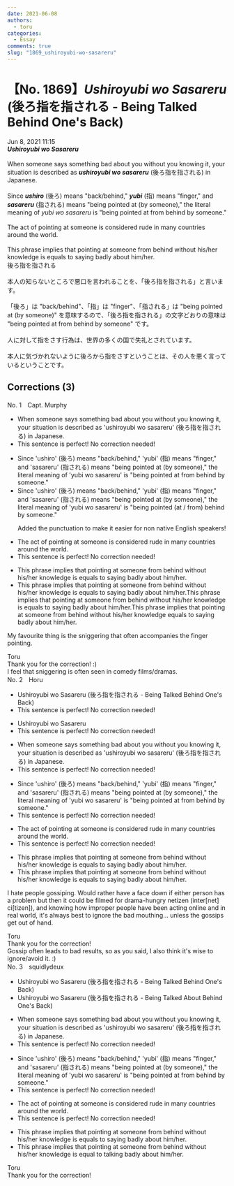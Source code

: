 ```yaml
---
date: 2021-06-08
authors:
  - toru
categories:
  - Essay
comments: true
slug: "1869_ushiroyubi-wo-sasareru"
---
```


# 【No. 1869】<strong><em>Ushiroyubi wo Sasareru</em></strong> (後ろ指を指される - Being Talked Behind One's Back)
<div class="date">Jun 8, 2021 11:15</div>
<div id="post"><div id="body_show_ori">
<strong><em>Ushiroyubi wo Sasareru</em></strong><br/><br/>When someone says something bad about you without you knowing it, your situation is described as <strong><em>ushiroyubi wo sasareru</em></strong> (後ろ指を指される) in Japanese.<br/><br/>Since <strong><em>ushiro</em></strong> (後ろ) means "back/behind," <strong><em>yubi</em></strong> (指) means "finger," and <strong><em>sasareru</em></strong> (指される) means "being pointed at (by someone)," the literal meaning of <em>yubi wo sasareru</em> is "being pointed at from behind by someone."<br/><br/>The act of pointing at someone is considered rude in many countries around the world.<br/><br/>This phrase implies that pointing at someone from behind without his/her knowledge is equals to saying badly about him/her.
</div></div>

<!-- more -->

<div id="post_ja"><div id="body_show_mo">
後ろ指を指される<br/><br/>本人の知らないところで悪口を言われることを、「後ろ指を指される」と言います。<br/><br/>「後ろ」は "back/behind"、「指」は "finger"、「指される」は "being pointed at (by someone)" を意味するので、「後ろ指を指される」の文字どおりの意味は "being pointed at from behind by someone" です。<br/><br/>人に対して指をさす行為は、世界の多くの国で失礼とされています。<br/><br/>本人に気づかれないように後ろから指をさすということは、その人を悪く言っているということです。
</div></div>

## Corrections (3)
<div id="block"><div class="first_name"> No. 1　<span class="just_name">Capt. Murphy</span></div><div id="block2">
<ul class="correction_field">
<li class="incorrect">When someone says something bad about you without you knowing it, your situation is described as 'ushiroyubi wo sasareru' (後ろ指を指される) in Japanese.</li>
<li class="corrected perfect">This sentence is perfect! No correction needed!</li>
</ul>
<ul class="correction_field">
<li class="incorrect">Since 'ushiro' (後ろ) means "back/behind," 'yubi' (指) means "finger," and 'sasareru' (指される) means "being pointed at (by someone)," the literal meaning of 'yubi wo sasareru' is "being pointed at from behind by someone."</li>
<li class="corrected correct">
Since 'ushiro' (後ろ) means "back/behind," 'yubi' (指) means "finger," and 'sasareru' (指される) means "being pointed at (by someone)," the literal meaning of 'yubi wo sasareru' is "being pointed <span class="f_blue">(</span>at <span class="f_blue">/ </span>from<span class="f_blue">) </span>behind by someone."
<p class="correction_comment">Added the punctuation to make it easier for non native English speakers!</p>
</li>
</ul>
<ul class="correction_field">
<li class="incorrect">The act of pointing at someone is considered rude in many countries around the world.</li>
<li class="corrected perfect">This sentence is perfect! No correction needed!</li>
</ul>
<ul class="correction_field">
<li class="incorrect">This phrase implies that pointing at someone from behind without his/her knowledge is equals to saying badly about him/her.</li>
<li class="corrected correct">
This phrase implies that pointing at someone from behind without his/her knowledge is equals to saying badly about him/her.This phrase implies that pointing at someone from behind without his/her knowledge is equal<span class="f_red"><span class="sline">s</span> </span>to saying badly about him/her.This phrase implies that pointing at someone from behind without his/her knowledge <span class="f_blue">equals </span>to saying badly about him/her.
</li>
</ul>
<p class="comment_small">
 My favourite thing is the sniggering that often accompanies the finger pointing.
</p>

</div><div class="name"><span class="just_name">Toru</span><br>
Thank you for the correction! :)<br/>I feel that sniggering is often seen in comedy films/dramas.
</div>
</div>
<div id="block"><div class="first_name"> No. 2　<span class="just_name">Horu</span></div><div id="block2">
<ul class="correction_field">
<li class="incorrect">Ushiroyubi wo Sasareru (後ろ指を指される - Being Talked Behind One's Back)</li>
<li class="corrected perfect">This sentence is perfect! No correction needed!</li>
</ul>
<ul class="correction_field">
<li class="incorrect">Ushiroyubi wo Sasareru</li>
<li class="corrected perfect">This sentence is perfect! No correction needed!</li>
</ul>
<ul class="correction_field">
<li class="incorrect">When someone says something bad about you without you knowing it, your situation is described as 'ushiroyubi wo sasareru' (後ろ指を指される) in Japanese.</li>
<li class="corrected perfect">This sentence is perfect! No correction needed!</li>
</ul>
<ul class="correction_field">
<li class="incorrect">Since 'ushiro' (後ろ) means "back/behind," 'yubi' (指) means "finger," and 'sasareru' (指される) means "being pointed at (by someone)," the literal meaning of 'yubi wo sasareru' is "being pointed at from behind by someone."</li>
<li class="corrected perfect">This sentence is perfect! No correction needed!</li>
</ul>
<ul class="correction_field">
<li class="incorrect">The act of pointing at someone is considered rude in many countries around the world.</li>
<li class="corrected perfect">This sentence is perfect! No correction needed!</li>
</ul>
<ul class="correction_field">
<li class="incorrect">This phrase implies that pointing at someone from behind without his/her knowledge is equals to saying badly about him/her.</li>
<li class="corrected correct">
This phrase implies that pointing at someone from behind without his/her knowledge <span class="sline">is</span> equals to saying badly about him/her.
</li>
</ul>
<p class="comment_small">
 I hate people gossiping. Would rather have a face down if either person has a problem but then it could be filmed for drama-hungry netizen (inter[net] ci[tizen]), and knowing how improper people have been acting online and in real world, it's always best to ignore the bad mouthing... unless the gossips get out of hand.
</p>

</div><div class="name"><span class="just_name">Toru</span><br>
Thank you for the correction!<br/>Gossip often leads to bad results, so as you said, I also think it's wise to ignore/avoid it. :)
</div>
</div>
<div id="block"><div class="first_name"> No. 3　<span class="just_name">squidlydeux</span></div><div id="block2">
<ul class="correction_field">
<li class="incorrect">Ushiroyubi wo Sasareru (後ろ指を指される - Being Talked Behind One's Back)</li>
<li class="corrected correct">
Ushiroyubi wo Sasareru (後ろ指を指される - Being Talked <span class="f_blue">About</span> Behind One's Back)
</li>
</ul>
<ul class="correction_field">
<li class="incorrect">When someone says something bad about you without you knowing it, your situation is described as 'ushiroyubi wo sasareru' (後ろ指を指される) in Japanese.</li>
<li class="corrected perfect">This sentence is perfect! No correction needed!</li>
</ul>
<ul class="correction_field">
<li class="incorrect">Since 'ushiro' (後ろ) means "back/behind," 'yubi' (指) means "finger," and 'sasareru' (指される) means "being pointed at (by someone)," the literal meaning of 'yubi wo sasareru' is "being pointed at from behind by someone."</li>
<li class="corrected perfect">This sentence is perfect! No correction needed!</li>
</ul>
<ul class="correction_field">
<li class="incorrect">The act of pointing at someone is considered rude in many countries around the world.</li>
<li class="corrected perfect">This sentence is perfect! No correction needed!</li>
</ul>
<ul class="correction_field">
<li class="incorrect">This phrase implies that pointing at someone from behind without his/her knowledge is equals to saying badly about him/her.</li>
<li class="corrected correct">
This phrase implies that pointing at someone from behind without his/her knowledge is <span class="f_blue">equal</span> to <span class="f_blue">talking</span> badly about him/her.
</li>
</ul>
</div><div class="name"><span class="just_name">Toru</span><br>
Thank you for the correction!
</div>
</div>
